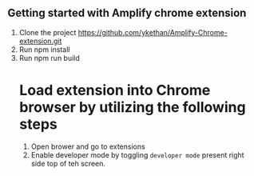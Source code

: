 ## Getting started with Amplify chrome extension

1. Clone the project https://github.com/ykethan/Amplify-Chrome-extension.git
2. Run npm install
3. Run npm run build
    # Load extension into Chrome browser by utilizing the following steps
    1. Open brower and go to extensions
    2. Enable developer mode by toggling `developer mode` present right side top of teh screen.
